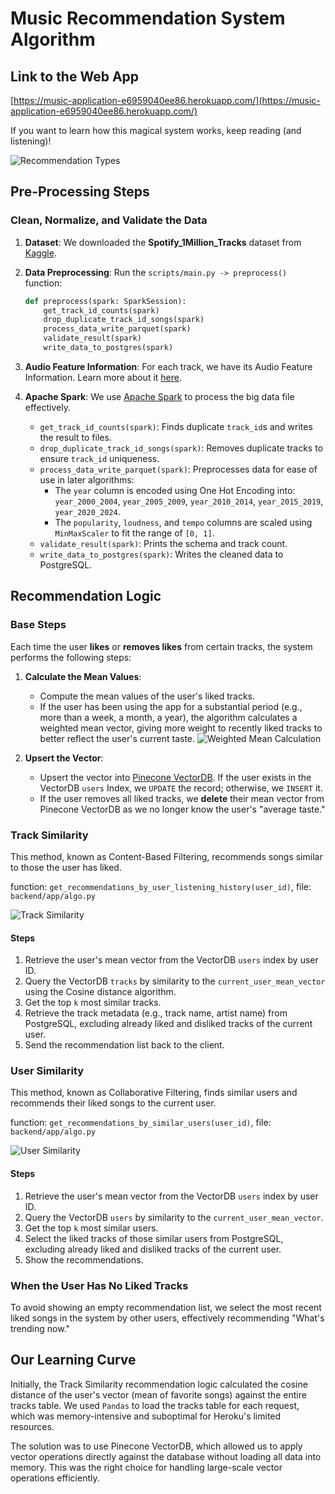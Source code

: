 # Music Recommendation System Algorithm

## Link to the Web App
[https://music-application-e6959040ee86.herokuapp.com/](https://music-application-e6959040ee86.herokuapp.com/)

If you want to learn how this magical system works, keep reading (and listening)!

![Recommendation Types](https://github.com/doritlya1997/music-recommendation-system/assets/64167336/bf7a7b32-bf65-4f7e-999f-8850000cdb1f)

## Pre-Processing Steps

### Clean, Normalize, and Validate the Data

1. **Dataset**: We downloaded the **Spotify_1Million_Tracks** dataset from [Kaggle](https://www.kaggle.com/datasets/amitanshjoshi/spotify-1million-tracks?source=post_page-----5780cabfe194--------------------------------).

2. **Data Preprocessing**: Run the `scripts/main.py -> preprocess()` function:
    ```python
    def preprocess(spark: SparkSession):
        get_track_id_counts(spark)
        drop_duplicate_track_id_songs(spark)
        process_data_write_parquet(spark)
        validate_result(spark)
        write_data_to_postgres(spark)
    ```

3. **Audio Feature Information**: For each track, we have its Audio Feature Information. Learn more about it [here](https://developer.spotify.com/documentation/web-api/reference/get-audio-features).

4. **Apache Spark**: We use [Apache Spark](https://spark.apache.org/) to process the big data file effectively.
    - `get_track_id_counts(spark)`: Finds duplicate `track_id`s and writes the result to files.
    - `drop_duplicate_track_id_songs(spark)`: Removes duplicate tracks to ensure `track_id` uniqueness.
    - `process_data_write_parquet(spark)`: Preprocesses data for ease of use in later algorithms:
        - The `year` column is encoded using One Hot Encoding into: `year_2000_2004`, `year_2005_2009`, `year_2010_2014`, `year_2015_2019`, `year_2020_2024`.
        - The `popularity`, `loudness`, and `tempo` columns are scaled using `MinMaxScaler` to fit the range of `[0, 1]`.
    - `validate_result(spark)`: Prints the schema and track count.
    - `write_data_to_postgres(spark)`: Writes the cleaned data to PostgreSQL.

## Recommendation Logic

### Base Steps
Each time the user **likes** or **removes likes** from certain tracks, the system performs the following steps:

1. **Calculate the Mean Values**:
    - Compute the mean values of the user's liked tracks.
    - If the user has been using the app for a substantial period (e.g., more than a week, a month, a year), the algorithm calculates a weighted mean vector, giving more weight to recently liked tracks to better reflect the user's current taste.
    ![Weighted Mean Calculation](https://github.com/doritlya1997/music-recommendation-system/assets/64167336/9b580fac-857a-41f1-8d5c-1d99a0fe4be9)

2. **Upsert the Vector**:
    - Upsert the vector into [Pinecone VectorDB](https://docs.pinecone.io/home). If the user exists in the VectorDB `users` Index, we `UPDATE` the record; otherwise, we `INSERT` it.
    - If the user removes all liked tracks, we **delete** their mean vector from Pinecone VectorDB as we no longer know the user's "average taste."

### Track Similarity

This method, known as Content-Based Filtering, recommends songs similar to those the user has liked.

function: `get_recommendations_by_user_listening_history(user_id)`, file: `backend/app/algo.py`

![Track Similarity](https://github.com/doritlya1997/music-recommendation-system/assets/64167336/7d5192cc-ca1c-4d8c-9fa8-db216afe6686)

#### Steps

1. Retrieve the user's mean vector from the VectorDB `users` index by user ID.
2. Query the VectorDB `tracks` by similarity to the `current_user_mean_vector` using the Cosine distance algorithm.
3. Get the top `k` most similar tracks.
4. Retrieve the track metadata (e.g., track name, artist name) from PostgreSQL, excluding already liked and disliked tracks of the current user.
5. Send the recommendation list back to the client.

### User Similarity

This method, known as Collaborative Filtering, finds similar users and recommends their liked songs to the current user.

function: `get_recommendations_by_similar_users(user_id)`, file: `backend/app/algo.py`


![User Similarity](https://github.com/doritlya1997/music-recommendation-system/assets/64167336/7d9a18d1-365f-4238-ba5e-354b552ee0d8)

#### Steps

1. Retrieve the user's mean vector from the VectorDB `users` index by user ID.
2. Query the VectorDB `users` by similarity to the `current_user_mean_vector`.
3. Get the top `k` most similar users.
4. Select the liked tracks of those similar users from PostgreSQL, excluding already liked and disliked tracks of the current user.
5. Show the recommendations.

### When the User Has No Liked Tracks

To avoid showing an empty recommendation list, we select the most recent liked songs in the system by other users, effectively recommending "What's trending now."

## Our Learning Curve

Initially, the Track Similarity recommendation logic calculated the cosine distance of the user's vector (mean of favorite songs) against the entire tracks table. We used `Pandas` to load the tracks table for each request, which was memory-intensive and suboptimal for Heroku's limited resources.

The solution was to use Pinecone VectorDB, which allowed us to apply vector operations directly against the database without loading all data into memory. This was the right choice for handling large-scale vector operations efficiently.
